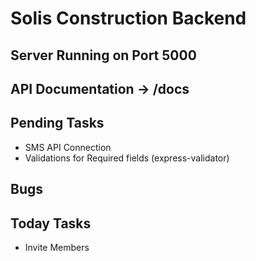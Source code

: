 # Solis Construction Backend

## Server Running on Port 5000
## API Documentation -> /docs

## Pending Tasks
 - SMS API Connection
 - Validations for Required fields (express-validator)

## Bugs


## Today Tasks
 - Invite Members